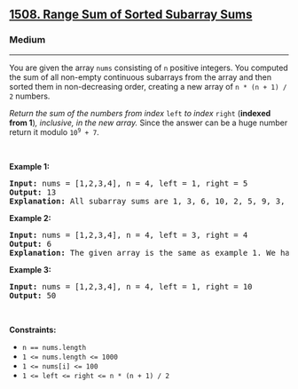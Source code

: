 <h2><a href="https://leetcode.com/problems/range-sum-of-sorted-subarray-sums/">1508. Range Sum of Sorted Subarray Sums</a></h2><h3>Medium</h3><hr><div><p>You are given the array <code>nums</code> consisting of <code>n</code> positive integers. You computed the sum of all non-empty continuous subarrays from the array and then sorted them in non-decreasing order, creating a new array of <code>n * (n + 1) / 2</code> numbers.</p>

<p><em>Return the sum of the numbers from index </em><code>left</code><em> to index </em><code>right</code> (<strong>indexed from 1</strong>)<em>, inclusive, in the new array. </em>Since the answer can be a huge number return it modulo <code>10<sup>9</sup> + 7</code>.</p>

<p>&nbsp;</p>
<p><strong>Example 1:</strong></p>

<pre><strong>Input:</strong> nums = [1,2,3,4], n = 4, left = 1, right = 5
<strong>Output:</strong> 13 
<strong>Explanation:</strong> All subarray sums are 1, 3, 6, 10, 2, 5, 9, 3, 7, 4. After sorting them in non-decreasing order we have the new array [1, 2, 3, 3, 4, 5, 6, 7, 9, 10]. The sum of the numbers from index le = 1 to ri = 5 is 1 + 2 + 3 + 3 + 4 = 13. 
</pre>

<p><strong>Example 2:</strong></p>

<pre><strong>Input:</strong> nums = [1,2,3,4], n = 4, left = 3, right = 4
<strong>Output:</strong> 6
<strong>Explanation:</strong> The given array is the same as example 1. We have the new array [1, 2, 3, 3, 4, 5, 6, 7, 9, 10]. The sum of the numbers from index le = 3 to ri = 4 is 3 + 3 = 6.
</pre>

<p><strong>Example 3:</strong></p>

<pre><strong>Input:</strong> nums = [1,2,3,4], n = 4, left = 1, right = 10
<strong>Output:</strong> 50
</pre>

<p>&nbsp;</p>
<p><strong>Constraints:</strong></p>

<ul>
	<li><code>n == nums.length</code></li>
	<li><code>1 &lt;= nums.length &lt;= 1000</code></li>
	<li><code>1 &lt;= nums[i] &lt;= 100</code></li>
	<li><code>1 &lt;= left &lt;= right &lt;= n * (n + 1) / 2</code></li>
</ul>
</div>